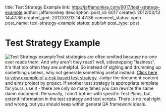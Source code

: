 title: Test Strategy Example
link: http://jaffamonkey.com/6017/test-strategy-example
author: jaffamonkey
description: 
post_id: 6017
created: 2012/03/13 14:47:36
created_gmt: 2012/03/13 14:47:36
comment_status: open
post_name: test-strategy-example
status: publish
post_type: post

# Test Strategy Example

![Test Strategy example](/wp-content/uploads/2012/01/pdf1.png)Test strategies are often omitted because no-one ever reads them. And why aren't they read? well, sidestepping "laziness", it's that too often they are unhelpful. So instead of sighing and drumming up something useless, why not generate something useful instead. [Click here to view example of a risk based test strategy](http://jaffamonkey.com/wp-content/uploads/2012/01/test-strategy1.pdf).  Judge the document content and aims project by project. If another test strategy is appropriate template for yours, use it - there are only so many times you can rewrite the same damn document. Personally, I don't bother with specific Test Plans, but extend information in the test strategy and test scripts. There is no real right and wrong, but you should keep within general QA framework ideals.